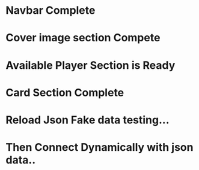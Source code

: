 # Navbar Complete
# Cover image section Compete
# Available Player Section is Ready
# Card Section Complete
# Reload Json Fake data testing...
# Then Connect Dynamically with json data..



